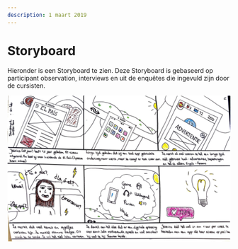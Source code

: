 ```yaml
---
description: 1 maart 2019
---
```


# Storyboard

Hieronder is een Storyboard te zien. Deze Storyboard is gebaseerd op participant observation, interviews en uit de enquêtes die ingevuld zijn door de cursisten. 

![](../../.gitbook/assets/scan-7-may-2019-4-11-1.jpg)

